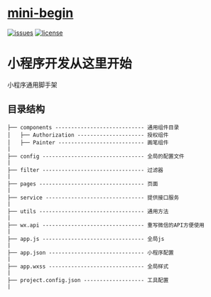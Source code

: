 # [mini-begin](https://github.com/one-programmer/mini-begin)

[![issues](https://github.com/one-programmer/mini-begin/issues)]()
[![license](https://img.shields.io/github/license/one-programmer/mini-begin.svg)]()


# 小程序开发从这里开始
小程序通用脚手架


## 目录结构

```
├── components ---------------------------- 通用组件目录
│   ├── Authorization --------------------- 授权组件
│   ├── Painter --------------------------- 画笔组件
|
├── config -------------------------------- 全局的配置文件
|
├── filter -------------------------------- 过滤器
|
├── pages --------------------------------- 页面
|
├── service ------------------------------- 提供接口服务
|
├── utils --------------------------------- 通用方法
|
├── wx.api -------------------------------- 重写微信的API方便使用
|
├── app.js -------------------------------- 全局js
|
├── app.json ------------------------------ 小程序配置
|
├── app.wxss ------------------------------ 全局样式
|
├── project.config.json ------------------- 工具配置
|

```
